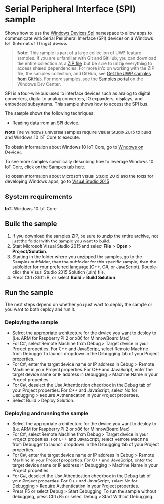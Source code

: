<!---
  category: DevicesSensorsAndPower
  samplefwlink: http://go.microsoft.com/fwlink/p/?LinkId=624151
--->

# Serial Peripheral Interface (SPI) sample

Shows how to use the [Windows.Devices.Spi](http://msdn.microsoft.com/library/windows.devices.spi.aspx) namespace
to allow apps to communicate with Serial Peripheral Interface (SPI) devices
on a Windows IoT (Internet of Things) device.

> **Note:** This sample is part of a large collection of UWP feature samples. 
> If you are unfamiliar with Git and GitHub, you can download the entire collection as a 
> [ZIP file](https://github.com/Microsoft/Windows-universal-samples/archive/master.zip), but be 
> sure to unzip everything to access shared dependencies. For more info on working with the ZIP file, 
> the samples collection, and GitHub, see [Get the UWP samples from GitHub](https://aka.ms/ovu2uq). 
> For more samples, see the [Samples portal](https://aka.ms/winsamples) on the Windows Dev Center. 

SPI is a four-wire bus used to interface devices such as analog to digital converters,
digital to analog converters, IO expanders, displays, and embedded subsystems.
This sample shows how to access the SPI bus.  

The sample shows the following techniques:

- Reading data from an SPI device.

**Note** The Windows universal samples require Visual Studio 2015 to build and Windows 10 IoT Core to execute.

To obtain information about Windows 10 IoT Core, go to [Windows on Devices](http://windowsondevices.com).

To see more samples specifically describing how to leverage Windows 10 IoT Core, click on the [Samples tab here](http://ms-iot.github.io/content/win10/StartCoding.htm).

To obtain information about Microsoft Visual Studio 2015 and the tools for developing Windows apps, go to [Visual Studio 2015](http://go.microsoft.com/fwlink/?LinkID=532422)

## System requirements

**IoT:** Windows 10 IoT Core

## Build the sample

1. If you download the samples ZIP, be sure to unzip the entire archive, not just the folder with the sample you want to build. 
2. Start Microsoft Visual Studio 2015 and select **File** \> **Open** \> **Project/Solution**.
3. Starting in the folder where you unzipped the samples, go to the Samples subfolder, then the subfolder for this specific sample, then the subfolder for your preferred language (C++, C#, or JavaScript). Double-click the Visual Studio 2015 Solution (.sln) file.
4. Press Ctrl+Shift+B, or select **Build** \> **Build Solution**.

## Run the sample

The next steps depend on whether you just want to deploy the sample or you want to both deploy and run it.

### Deploying the sample

- Select the appropriate architecture for the device you want to deploy to (i.e. ARM for Raspberry Pi 2 or x86 for MinnowBoard Max)
- For C#, select Remote Machine from Debug > Target device in your Project properties.  For C++ and JavaScript, select Remote Machine from Debugger to launch dropdown in the Debugging tab of your Project properties.
- For C#, enter the target device name or IP address in Debug > Remote Machine in your Project properties.  For C++ and JavaScript, enter the target device name or IP address in Debugging > Machine Name in your Project properties.
- For C#, deselect the Use Athentication checkbox in the Debug tab of your Project properties.  For C++ and JavaScript, select No for Debugging > Require Authentication in your Project properties.
- Select Build > Deploy Solution. 

### Deploying and running the sample

- Select the appropriate architecture for the device you want to deploy to (i.e. ARM for Raspberry Pi 2 or x86 for MinnowBoard Max)
- For C#, select Remote Machine from Debug > Target device in your Project properties.  For C++ and JavaScript, select Remote Machine from Debugger to launch dropdown in the Debugging tab of your Project properties.
- For C#, enter the target device name or IP address in Debug > Remote Machine in your Project properties.  For C++ and JavaScript, enter the target device name or IP address in Debugging > Machine Name in your Project properties.
- For C#, deselect the Use Athentication checkbox in the Debug tab of your Project properties.  For C++ and JavaScript, select No for Debugging > Require Authentication in your Project properties.
- Press F5 or select Debug >  Start Debugging. To run the sample without debugging, press Ctrl+F5 or select Debug > Start Without Debugging. 
